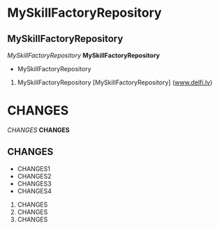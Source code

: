 # MySkillFactoryRepository
## MySkillFactoryRepository
*MySkillFactoryRepository*
**MySkillFactoryRepository**
* MySkillFactoryRepository
1. MySkillFactoryRepository [MySkillFactoryRepository] (www.delfi.lv)

# CHANGES
*CHANGES*
**CHANGES**
## CHANGES
* CHANGES1
* CHANGES2
* CHANGES3
* CHANGES4
1. CHANGES
2. CHANGES
3. CHANGES
